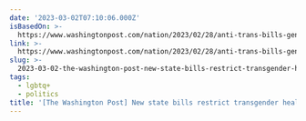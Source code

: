 ```yaml
---
date: '2023-03-02T07:10:06.000Z'
isBasedOn: >-
  https://www.washingtonpost.com/nation/2023/02/28/anti-trans-bills-gender-affirming-care-adults
link: >-
  https://www.washingtonpost.com/nation/2023/02/28/anti-trans-bills-gender-affirming-care-adults
slug: >-
  2023-03-02-the-washington-post-new-state-bills-restrict-transgender-health-care-fo
tags:
  - lgbtq+
  - politics
title: '[The Washington Post] New state bills restrict transgender health care — fo'
---
```


